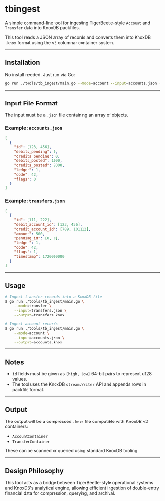 # tbingest

A simple command-line tool for ingesting TigerBeetle-style `Account` and `Transfer` data into KnoxDB packfiles.

This tool reads a JSON array of records and converts them into KnoxDB `.knox` format using the v2 columnar container system.

---

## Installation

No install needed. Just run via Go:

```bash
go run ./tools/tb_ingest/main.go --mode=account --input=accounts.json --output=accounts.knox
```

---

## Input File Format

The input must be a `.json` file containing an array of objects.

### Example: `accounts.json`

```json
[
  {
    "id": [123, 456],
    "debits_pending": 0,
    "credits_pending": 0,
    "debits_posted": 1000,
    "credits_posted": 2000,
    "ledger": 1,
    "code": 42,
    "flags": 0
  }
]
```

### Example: `transfers.json`

```json
[
  {
    "id": [111, 222],
    "debit_account_id": [123, 456],
    "credit_account_id": [789, 101112],
    "amount": 500,
    "pending_id": [0, 0],
    "ledger": 1,
    "code": 42,
    "flags": 1,
    "timestamp": 1720000000
  }
]
```

---

## Usage

```bash
# Ingest transfer records into a KnoxDB file
$ go run ./tools/tb_ingest/main.go \
    --mode=transfer \
    --input=transfers.json \
    --output=transfers.knox

# Ingest account records
$ go run ./tools/tb_ingest/main.go \
    --mode=account \
    --input=accounts.json \
    --output=accounts.knox
```

---

## Notes

* `id` fields must be given as `[high, low]` 64-bit pairs to represent u128 values.
* The tool uses the KnoxDB `stream.Writer` API and appends rows in packfile format.

---

## Output

The output will be a compressed `.knox` file compatible with KnoxDB v2 containers:

* `AccountContainer`
* `TransferContainer`

These can be scanned or queried using standard KnoxDB tooling.

---

## Design Philosophy

This tool acts as a bridge between TigerBeetle-style operational systems and KnoxDB's analytical engine, allowing efficient ingestion of double-entry financial data for compression, querying, and archival.